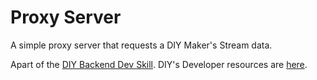 # Proxy Server

A simple proxy server that requests a DIY Maker's Stream data.

Apart of the [DIY Backend Dev Skill](http://www.diy.org/skills/backenddev). DIY's Developer resources are [here](http://friends.diy.org/developer).